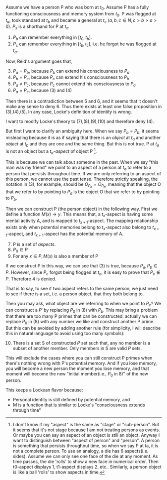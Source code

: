 Assume we have a person P who was born at $t_0$. Assume P has a fully functioning consciousness and memory system from $t_0$. P was flogged at $t_a$, took standard at $t_b$ and became a general at $t_c$ ($a,b,c \in N, c>b>a>0$). $P_x$ is a shorthand for P at $t_x$. 

1. $P_b$ can remember everything in $[t_0,t_b]$. 
2. $P_c$ can remember everything in $[t_b,t_c]$, i.e. he forgot he was flogged at $t_a$.

Now, Reid's argument goes that,

3. $P_{a}=P_{b},$ because $P_b$ can extend his consciousness to $P_a$
4. $P_{b}=P_{c},$ because $P_c$ can extend his consciousness to $P_b$
5. $P_{a} \neq P_{c},$ because $P_c$ cannot extend his consciousness to $P_a$
6. $P_{a} = P_{c},$ because (3) and (4)

Then there is a contradiction between 5 and 6, and it seems that it doesn't make any sense to deny 6. Thus there exists at least one false proposition in (3),(4),(5). In any case, Locke's definition of identity is wrong.

I want to modify Locke's theory to (7),(8),(9),(10) and therefore deny (4).

But first I want to clarify an ambiguity here. When we say $P_{a}=P_{b},$ it seems misleading because it is as if saying that there is an *object* at $t_a$ and another *object* at $t_b$ and they are one and the same thing. But this is not true. P at $t_a$ is not an object but a *$t_a$-aspect* of object P [^1]. 

This is because we can talk about someone in the past. When we say "this man was my friend" we point to an aspect of a person at $t_a$ to refer to a person that persists throughout time. If we are only referring to an aspect of this person, we cannot use the past tense. Therefore strictly speaking, the notation in (3), for example, should be $O_{P_{a}}=O_{P_{b}},$ meaning that the object O that we refer to by pointing to $P_a$ is the object O that we refer to by pointing to $P_b$. 

Then we can construct P (the person object) in the following way. First we define a function $M(x) \rightarrow y$. This means that, a $t_x$-aspect is having some mental activity A, and is mapped to $t_{x+1}$-aspect. The mapping relationship exists only when potential memories belong to $t_x$-aspect also belong to $t_{x+1}$-aspect, and $t_{x+1}$-aspect has the potential memory of A.

7. P is a set of *aspects*.
8. $P_{0}\in P$
9. For any $x \in P, M(x)$ is also a member of P

If we construct P in this way, we can see that (3) is true, because $P_{a},P_{b} \in P$. However, since $P_c$ forgot being flogged at $t_a$, it is easy to prove that $P_{c} \notin P$. Therefore 4 is denied. 

That is to say, to see if two aspect refers to the same person, we just need to see if there is a set, i.e. a person object, that they both belong to.

Then you may ask, what object are we referring to when we point to $P_c$? We can construct a $P'$ by replacing $P_0$ in (8) with $P_b$. This may bring a problem that there are too many P primes that can be constructed: actually we can replace $P_0$ in (8) with any number we like and construct another P prime. But this can be avoided by adding another rule (for simplicity, I will describe this in natural language to avoid using too many symbols):

10. There is a set S of constructed $P$ set such that, any no member is a subset of another member. Only members in S are valid $P$ sets.

This will exclude the cases where you can still construct P primes when there's nothing wrong with P's potential memory. And if you lose memory, you will become a new person the moment you lose memory, and that moment will become the new "initial member(i.e., $P_{0}$ in 8)" of the new person.

This keeps a Lockean flavor because:

- Personal identity is still defined by potential memory, and
- M is a function that is similar to Locke's "consciousness extends through time"


[^1]: I don't know if my "aspect" is the same as "stage" or "sub-person". But it seems that it's not stage because I am not treating persons as events. Or maybe you can say an aspect of an object is still an object. Anyway I want to distinguish between "aspect of person" and "person". A person is something that persists throughout time, so when we say P at ta, it is not a complete person. To use an analogy, a die has 6 aspects(i.e. sides). Assume we can only see one face of the die at any moment. As time passes, the die 'rolls' to show a new face in numerical order. Then t0-aspect displays 1, t1-aspect displays 2, etc.. Similarly, a person object is like a ball 'rolls' to show aspects in time.